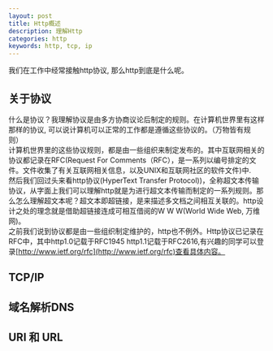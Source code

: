 ```yaml
---
layout: post
title: Http概述
description: 理解Http
categories: http
keywords: http, tcp, ip
---
```

我们在工作中经常接触http协议, 那么http到底是什么呢。  

## 关于协议
什么是协议？我理解协议是由多方协商议论后制定的规则。在计算机世界里有这样那样的协议, 可以说计算机可以正常的工作都是遵循这些协议的。（万物皆有规则）  
计算机世界里的这些协议规则，都是由一些组织来制定发布的。其中互联网相关的协议都记录在RFC(Request For Comments（RFC），是一系列以编号排定的文件。文件收集了有关互联网相关信息，以及UNIX和互联网社区的软件文件)中.    
然后我们回过头来看http协议(HyperText Transfer Protocol))，全称超文本传输协议，从字面上我们可以理解http就是为进行超文本传输而制定的一系列规则。那么怎么理解超文本呢？超文本即超链接，是来描述多文档之间相互关联的。http设计之处的理念就是借助超链接连成可相互借阅的W W W(World Wide Web, 万维网)。  
之前我们说到协议都是由一些组织制定维护的，http也不例外。Http协议已记录在RFC中，其中http1.0记载于RFC1945 http1.1记载于RFC2616,有兴趣的同学可以登录[http://www.ietf.org/rfc](http://www.ietf.org/rfc)查看具体内容。 

## TCP/IP

## 域名解析DNS

## URI 和 URL  
 
